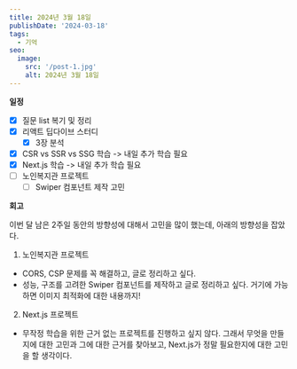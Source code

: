 ```yaml
---
title: 2024년 3월 18일
publishDate: '2024-03-18'
tags:
  - 기억
seo:
  image:
    src: '/post-1.jpg'
    alt: 2024년 3월 18일
---
```


**일정**

- [x] 질문 list 복기 및 정리
- [x] 리액트 딥다이브 스터디
  - [x] 3장 분석
- [x] CSR vs SSR vs SSG 학습 -> 내일 추가 학습 필요
- [x] Next.js 학습 -> 내일 추가 학습 필요
- [ ] 노인복지관 프로젝트
  - [ ] Swiper 컴포넌트 제작 고민

**회고**

이번 달 남은 2주일 동안의 방향성에 대해서 고민을 많이 했는데, 아래의 방향성을 잡았다.

1. 노인복지관 프로젝트

- CORS, CSP 문제를 꼭 해결하고, 글로 정리하고 싶다.
- 성능, 구조를 고려한 Swiper 컴포넌트를 제작하고 글로 정리하고 싶다. 거기에 가능하면 이미지 최적화에 대한 내용까지!

2. Next.js 프로젝트

- 무작정 학습을 위한 근거 없는 프로젝트를 진행하고 싶지 않다. 그래서 무엇을 만들지에 대한 고민과 그에 대한 근거를 찾아보고, Next.js가 정말 필요한지에 대한 고민을 할 생각이다.
